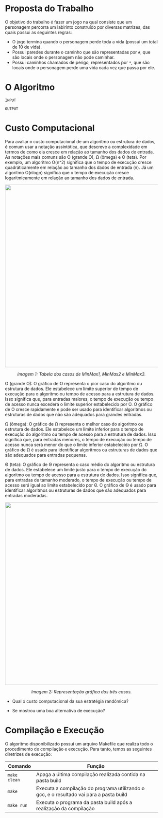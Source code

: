 # Proposta do Trabalho

O objetivo do trabalho é fazer um jogo na qual consiste que um personagem percorra um labirinto construído por diversas matrizes, das quais possui as seguintes regras:
- O jogo termina quando o personagem perde toda a vida (possui um total de 10 de vida).
- Possui paredes durante o caminho que são representadas por ```#```, que são locais onde o personagem não pode caminhar.
- Possui caminhos chamados de perigo, representados por ```*```, que são locais onde o personagem perde uma vida cada vez que passa por ele.

# O Algoritmo
```INPUT```

```OUTPUT```

# Custo Computacional

Para avaliar o custo computacional de um algoritmo ou estrutura de dados, é comum usar a notação assintótica, que descreve a complexidade em termos de como ela cresce em relação ao tamanho dos dados de entrada. As notações mais comuns são O (grande O), Ω (ômega) e Θ (teta). Por exemplo, um algoritmo O(n^2) significa que o tempo de execução cresce quadráticamente em relação ao tamanho dos dados de entrada (n). Já um algoritmo O(nlogn) significa que o tempo de execução cresce logaritmicamente em relação ao tamanho dos dados de entrada.


<p align="center">
<img src="images/maxmin.png" width="600"/>
</p>
<p align="center">
<em>Imagem 1: Tabela dos casos de MinMax1, MinMax2 e MinMax3. </em>

</p>


O (grande O): O gráfico de O representa o pior caso do algoritmo ou estrutura de dados. Ele estabelece um limite superior de tempo de execução para o algoritmo ou tempo de acesso para a estrutura de dados. Isso significa que, para entradas maiores, o tempo de execução ou tempo de acesso nunca excederá o limite superior estabelecido por O. O gráfico de O cresce rapidamente e pode ser usado para identificar algoritmos ou estruturas de dados que não são adequados para grandes entradas.

Ω (ômega): O gráfico de Ω representa o melhor caso do algoritmo ou estrutura de dados. Ele estabelece um limite inferior para o tempo de execução do algoritmo ou tempo de acesso para a estrutura de dados. Isso significa que, para entradas menores, o tempo de execução ou tempo de acesso nunca será menor do que o limite inferior estabelecido por Ω. O gráfico de Ω é usado para identificar algoritmos ou estruturas de dados que são adequados para entradas pequenas.

Θ (teta): O gráfico de Θ representa o caso médio do algoritmo ou estrutura de dados. Ele estabelece um limite justo para o tempo de execução do algoritmo ou tempo de acesso para a estrutura de dados. Isso significa que, para entradas de tamanho moderado, o tempo de execução ou tempo de acesso será igual ao limite estabelecido por Θ. O gráfico de Θ é usado para identificar algoritmos ou estruturas de dados que são adequados para entradas moderadas.

</p>

<p align="center">
<img src="images/grafico.png" width="600"/>
</p>
<p align="center">
<em>Imagem 2: Representação gráfica dos três casos. </em>

</p>

- Qual o custo computacional da sua estratégia randômica? 

- Se mostrou uma boa alternativa de execução?

# Compilação e Execução

O algoritmo disponibilizado possui um arquivo Makefile que realiza todo o procedimento de compilação e execução. Para tanto, temos as seguintes diretrizes de execução:

<div>

| Comando                |  Função                                                                                           |
| -----------------------| ------------------------------------------------------------------------------------------------- |
|  `make clean`          | Apaga a última compilação realizada contida na pasta build                                        |
|  `make`                | Executa a compilação do programa utilizando o gcc, e o resultado vai para a pasta build           |
|  `make run`            | Executa o programa da pasta build após a realização da compilação                                 |

</div>
